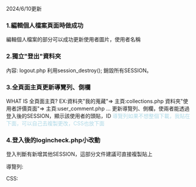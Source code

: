 2024/6/10更新
### 1.編輯個人檔案頁面時做成功
編輯個人檔案的部分可以成功更新使用者圖片，使用者名稱

### 2.獨立"登出"資料夾
內容:
logout.php
利用session_destroy(); 
銷毀所有SESSION。

### 3.全頁面主頁更新導覽列、側欄
WHAT IS 全頁面主頁? 
EX:資料夾"我的蒐藏"=> 主頁:collections.php
   資料夾"使用者評價頁面"=> 主頁:user_comment.php
   ...
更新導覽列、側欄，使兩者能透過登入後的SESSION，顯示該使用者的頭貼，ID
<span style="color : lightblue;">導覽列如果不想整個下載，我貼在下面，可以自己去複製更改，CSS也放下面</span>

### 4.登入後的logincheck.php小改動
登入判斷有新增其他SESSION，這部分文件建議可直接複製貼上

導覽列:
<!--
<nav class="navBar">
        <div class="bergerMenu-placeholder">
            <img class="bergerMenu" src="./NavBar_image/menu.png">
            <div class="sidebar-placeholder">
            <?php

            if(!isset($_SESSION["check"])){
                $_SESSION["check"] = "No";
                $_SESSION["Name"] = " ";
            }
            $uId = $_SESSION['Name'];
            if($_SESSION["check"] == "Yes"){
                    //以登入部分顯示
            ?>
                <div class="sidebar">
                    <div class="header">個人設定</div>
                    <div class="profile">
                        <img class="profile-icon" src="<?php echo isset($_SESSION['profile_image']) ? $_SESSION['profile_image'] : './SB_image/userPhoto.jpg'; ?>" alt="User Icon" />
                        <div class="user-id"><?php echo $uId;?></div>
                    </div>
                    <div class="menu">
                        <div class="menu-item">  
                            <img class="icon" src="./SB_image/settings.png" alt="Edit Profile Icon" />
                            <div class="menu-text">
                                <a href="../編輯個人檔案/edit_profile.php">
                                    編輯個人檔案
                                </a>
                            </div>
                        </div>
                        <div class="menu-item">
                            <img class="icon" src="./SB_image/bookmark.png" alt="Favorites Icon" />
                            <div class="menu-text">
                                <a href="../我的蒐藏/collections.php">
                                    我的收藏
                                </a>
                            </div>
                        </div>
                        <div class="menu-item">
                            <img class="icon" src="./SB_image/bell.png" alt="Notifications Icon" />
                            <div class="menu-text">
                                <a href="../通知/notification.php">
                                    通知 
                                </a>
                            </div>
                        </div>
                    </div>
                </div>
            <?php
            }else{
                //未登入部份顯示 
            ?>
                <div class="sidebar">
                    <div class="header">個人設定</div>
                    <div class="profile">
                        <div class="profile">
                            <img class="profile-icon" src="./SB_image/userPhoto.jpg" alt="User Icon" />
                            <div class="user-id">User_ID</div>
                        </div>
                        <div class="user-id">
                            <a href="../登入登出/login.php">您還未登入！</a>
                        </div>
                    </div>
                    <div class="menu">
                        <div class="menu-item">
                            <img class="icon" src="./SB_image/settings.png" alt="Edit Profile Icon" />
                            <div class="menu-text">編輯個人檔案</div>
                        </div>
                        <div class="menu-item">
                            <img class="icon" src="./SB_image/bookmark.png" alt="Favorites Icon" />
                            <div class="menu-text">我的收藏</div>
                        </div>
                        <div class="menu-item">
                            <img class="icon" src="./SB_image/bell.png" alt="Notifications Icon" />
                            <div class="menu-text">通知</div>
                        </div>
                    </div>
                </div>
            <?php
            }
            
            ?>
                
            </div>
        </div>

        <div class="logo-placeholder">
            <a href="../搜尋功能/search.php">
                <img class="logo" src="./NavBar_image/logo.png">
            </a>
        </div>

        <?php
        if(!isset($_SESSION["check"])){
            $_SESSION["check"] = "No";
        }
            
        if($_SESSION["check"] == "Yes"){
               //以登入部分顯示
        
        ?>
        <div class="User-placeholder">
            <div class="hello-text">
                <div><?php echo $uId . " "; ?>您好</div>
            </div>
            <div class="photo-placeholder">
                <img class="user-photo" src="<?php echo isset($_SESSION['profile_image']) ? $_SESSION['profile_image'] : './SB_image/userPhoto.jpg'; ?>">
                <div class="hover-windows-placeholder">
                    <div class="hover-windows">
                        <div class="windows-placeholder">
                            <div class="setting">
                                <img class="setting-icon" src="./NavBar_Logged_image/setting.svg" />
                                <div class="setting-text"><a href="../編輯個人檔案/edit_profile.php">個人設定</a></div>
                            </div>
                            <div class="windows-line"></div>
                            <div class="log-out">
                                <img class="log-out-icon" src="./NavBar_Logged_image/log-out.svg" />
                                <div class="log-out-text"><a href="../登出/logout.php">登出</a></div>
                            </div>
                        </div>
                    </div>
                </div>
            </div>
        </div>
        <?php
        }else{
                //未登入部份顯示 

        ?>
        <div class="button-placeholder">
            <a class="logIn-btn" href="../登入登出/login.php">登入</a>
            <a class="signUp-btn" href="../登入登出/register.php">註冊</a>
        </div>
        <?php
        }
        ?>
    </nav>
-->
CSS:

<!--
@import url('https://fonts.googleapis.com/css2?family=Noto+Sans+TC:wght@100..900&display=swap');

body {
    margin: 0;
    font-family: "Noto Sans TC", sans-serif;
    display: flex;
    flex-direction: column;
    height: 100vh; /* 設置整個頁面的高度 */
}

/* 導覽列樣式 */
.navBar {
    display: flex;
    align-items: center;
    background-color: #FFC619;
    padding: 33px 5%;
    width: 100%;
    height: 120px;
    box-sizing: border-box;
    position: fixed;
    top: 0;
    z-index: 1000; /* 確保導航欄在最上層 */
}

/* 漢堡選單 */
.bergerMenu-placeholder {
    display: flex;
    align-items: center;
}

/* LOGO */
.logo-placeholder {
    position: absolute;
    width: 70px;
    height: 70px;
    left: 50%;
    transform: translateX(-50%);
}

.logo {
    position: absolute;
    width: 100%;
    height: 100%;
}

/* 使用者資料 */
.User-placeholder {
    display: flex;
    flex-direction: row;
    align-items: center;
    justify-content: flex-end;
    position: relative;
    width: 100%;
}

.hello-text {
    display: flex;
    align-items: center;
    justify-content: center;
    text-align: right;
    color: #ffffff;
    font-size: 20px;
    margin-right: 20px; /* 調整文字與照片間距 */
}

.photo-placeholder {
    display: flex;
    align-items: center;
    justify-content: center;
    position: relative;
}

.user-photo {
    background: #d9d9d9;
    border-radius: 50%;
    flex-shrink: 0;
    width: 50px;
    height: 50px;
    position: relative;
}

/* 懸浮視窗 */
.hover-windows-placeholder {
    display: none;
    position: absolute;
    width: 300px;
    top: 100%; /* 視窗顯示在 photo-placeholder 下方 */
    padding-top: 5px;
    right: 0; /* 切齊使用者大頭貼 */
    /* background-color: rgb(71, 88, 88); */
}

.hover-windows {
    display: flex;
    flex-direction: column;
    color: white;
    background-color: #BC4B51;
    padding: 20px;
    gap: 20px;
    border-radius: 5px;
}

.photo-placeholder:hover .hover-windows-placeholder {
    display: block;
}

.windows-placeholder {
    display: flex;
    flex-direction: column;
    width: 100%;
}

.windows-placeholder a{
    color: #ffffff;
}

.windows-placeholder a:hover, a:visited, a:link, a:active {
    color: #ffffff;
    text-decoration: none;
}

.windows-line {
    display: flex;
    width: 90%;
    height: 1px;
    background-color: #D9777C; /* 線條顏色 */
    margin: 10px 5%; /* 線條上下間距 */
}

.setting, .log-out {
    display: flex;
    align-items: center;
    gap: 10px;
    border-radius: 5px;
    padding: 15px;
}

.setting:hover, .log-out:hover {
    background-color: #D9777C;
}

.setting-icon, .log-out-icon {
    width: 28px; 
    height: 28px; 
}

.setting-text, .log-out-text {
    display: flex;
    font-size: 20px;
    justify-content: center; /* 水平置中 */
}

.button-placeholder {
    display: flex;
    position: relative;
    width: 284px;
    height: 100%;
    gap: 32px;
    justify-content: space-between;
    align-items: center;
    margin-left: auto;
}

.button-placeholder a{
    color: #ffffff;
}

.button-placeholder a:hover, a:visited, a:link, a:active {
    color: #ffffff;
    text-decoration: none;
}

.logIn-btn, .signUp-btn {
    display: flex;
    justify-content: center;
    align-items: center;
    width: 100%;
    height: 100%;
    font-size: 20px;
    color: #ffffff;
    position: relative;
    overflow: hidden;
}

.logIn-btn::after, .signUp-btn::after {
    content: "";
    position: absolute;
    top: 50%;
    left: 50%;
    width: 150%;
    height: 150%;
    background-image: url('./NavBar_image/logo.png');
    background-size: cover;
    background-position: center;
    color: #ffffff;
    transition: transform 0.3s;
    transform: translate(-50%, -50%) scale(0);
}

.logIn-btn:hover::after, .signUp-btn:hover::after {
    transform: translate(-50%, -50%) scale(1);
}

.signUp-btn {
    background-color: #BC4B51;
    border-radius: 5px;
}

/* 側欄 */
.sidebar-placeholder {
    position: absolute;
    width: 250px;
    height: 100%;
    left: -250px;
    transition: left 0.3s ease;
}

.sidebar {
    position: fixed;
    display: flex;
    flex-direction: column;
    width: 250px;
    height: calc(100% - 120px);
    align-items: center;
    top: 120px;
    padding: 20px;
    box-sizing: border-box;
    color: white;
    background-color: #BC4B51;
}

.sidebar a{
    color: #ffffff;
}

.sidebar a:hover, a:visited, a:link, a:active {
    color: #ffffff;
    text-decoration: none;
}

.bergerMenu-placeholder:hover .sidebar-placeholder {
    left: 0;
}

.header {
    font-size: 24px;
    text-align: center;
    margin-bottom: 40px;
}

.profile {
    text-align: center;
    margin-bottom: 40px;
}

.profile-icon {
    width: 80px;
    height: 80px;
    border-radius: 50%;
    margin-bottom: 10px;
}

.user-id {
    font-size: 20px;
}

.menu {
    display: flex;
    flex-direction: column;
    gap: 10px;
}

.menu-item {
    display: flex;
    align-items: center;
    gap: 10px;
    padding: 10px;
    border-radius: 5px;
    color: #D9777C;
}

.menu-item:hover {
    background-color: #D9777C;
}

.icon {
    width: 32px;
    height: 32px;
}

.menu-text {
    font-size: 20px;
}
-->
